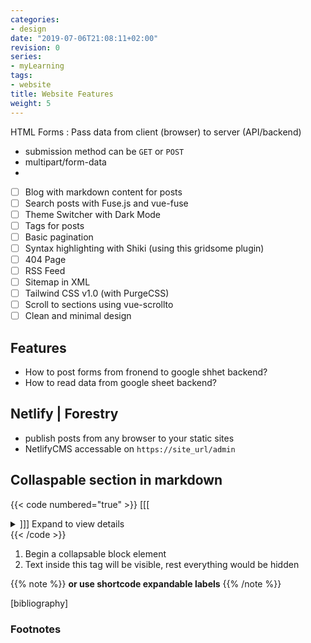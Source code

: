 ```yaml
---
categories:
- design
date: "2019-07-06T21:08:11+02:00"
revision: 0
series:
- myLearning
tags:
- website
title: Website Features
weight: 5
---
```


HTML Forms
: Pass data from client (browser) to server (API/backend)
* submission method can be `GET` or `POST`
* multipart/form-data
*


- [ ] Blog with markdown content for posts
- [ ] Search posts with Fuse.js and vue-fuse
- [ ] Theme Switcher with Dark Mode
- [ ] Tags for posts
- [ ] Basic pagination
- [ ] Syntax highlighting with Shiki (using this gridsome plugin)
- [ ] 404 Page
- [ ] RSS Feed
- [ ] Sitemap in XML
- [ ] Tailwind CSS v1.0 (with PurgeCSS)
- [ ] Scroll to sections using vue-scrollto
- [ ] Clean and minimal design

<!-- more -->
## Features

* How to post forms from fronend to google shhet backend?
* How to read data from google sheet backend?

## Netlify | Forestry

* publish posts from any browser to your static sites
* NetlifyCMS accessable on `https://site_url/admin`

## Collaspable section in markdown

{{< code numbered="true" >}}
[[[<details>]]]
    [[[<summary>]]]
        Expand to view details
    </summary>
    * lorem
    * ipsum
    *text
</details>
{{< /code >}}

1. Begin a collapsable block element
2. Text inside this tag will be visible, rest everything would be hidden

{{% note %}}
  **or use shortcode expandable labels**
{{% /note %}}



[bibliography]
### Footnotes

[^1]:
[^2]:
